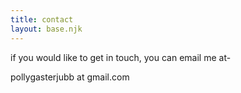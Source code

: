 ```yaml
---
title: contact
layout: base.njk
---
```

if you would like to get in touch, you can email me at-

pollygasterjubb at gmail.com